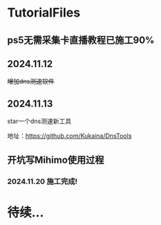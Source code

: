 # TutorialFiles

## ps5无需采集卡直播教程已施工90%

## 2024.11.12

~~增加dns测速软件~~

## 2024.11.13

star一个dns测速新工具

地址：https://github.com/Kukaina/DnsTools

## 开坑写Mihimo使用过程
### 2024.11.20 施工完成!

# 待续...